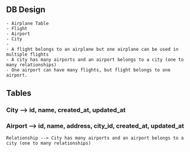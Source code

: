 ## DB Design 

    - Airplane Table
    - Flight
    - Airport
    - City
    - 
    - A flight belongs to an airplane but one airplane can be used in multiple flights
    - A city has many airports and an airport belongs to a city (one to many relationships)
    - One airport can have many flights, but flight belongs to one airport.


## Tables

### City --> id, name, created_at, updated_at
### Airport --> id, name, address, city_id, created_at, updated_at
    Relationship --> City has many airports and an airport belongs to a city (one to many relationships)
